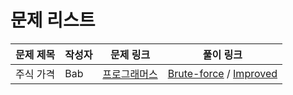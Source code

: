 # 문제 리스트

|문제 제목|작성자|문제 링크|풀이 링크|
|-------|----|-------|------|
|주식 가격|Bab|[프로그래머스](https://programmers.co.kr/learn/courses/30/lessons/42584)|[Brute-force](https://github.com/life-is-awesome/algorithm-study/blob/main/stack/questions/stock-price-1.py) / [Improved](https://github.com/life-is-awesome/algorithm-study/blob/main/stack/questions/stock-price-2.py)|